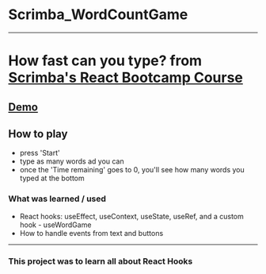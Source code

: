 # Scrimba_WordCountGame

---

# How fast can you type? from [Scrimba's React Bootcamp Course](https://scrimba.com/learn/react)

## [Demo](https://4zkke.csb.app/)

## How to play

- press 'Start'
- type as many words ad you can
- once the 'Time remaining' goes to 0, you'll see how many words you typed at the bottom

### What was learned / used

- React hooks: useEffect, useContext, useState, useRef, and a custom hook - useWordGame
- How to handle events from text and buttons

---

### This project was to learn all about React Hooks
